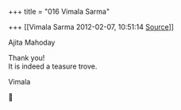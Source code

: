 +++
title = "016 Vimala Sarma"

+++
[[Vimala Sarma	2012-02-07, 10:51:14 [Source](https://groups.google.com/g/samskrita/c/k0umzsd6Ag0)]]



Ajita Mahoday

Thank you!  
It is indeed a teasure trove.

Vimala




